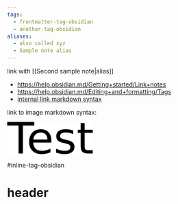 ```yaml
---
tags:
  - frontmatter-tag-obsidian
  - another-tag-obsidian
aliases:
  - also called xyz
  - Sample note alias
---
```


link with [[Second sample note|alias]]


- https://help.obsidian.md/Getting+started/Link+notes
- https://help.obsidian.md/Editing+and+formatting/Tags
- [internal link markdown syntax](Second%20sample%20note.md)

link to image markdown syntax:

![markdown image](test.png)

#inline-tag-obsidian

# header